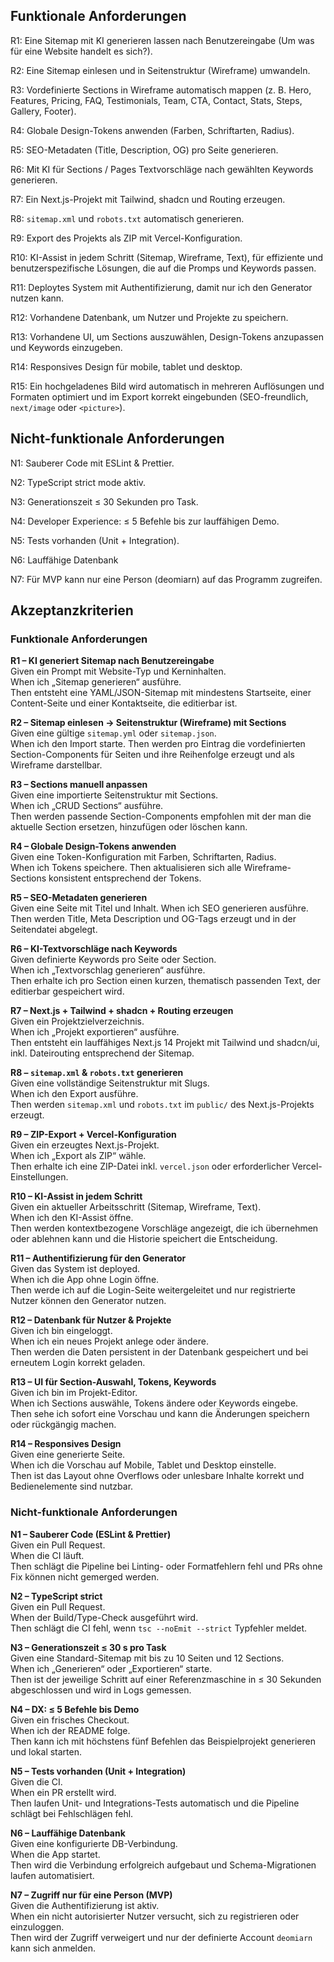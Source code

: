 [//]: # '03 – Requirements'
[//]: # 'Zweck: Definiert, was das System können muss – fachlich und qualitativ.'
[//]: # 'Inhalt: Funktionale Anforderungen, nicht-funktionale Anforderungen, Akzeptanzkriterien.'
[//]: # 'Done: Jedes Requirement ist testbar oder durch ein Akzeptanzkriterium messbar.'

## Funktionale Anforderungen

R1: Eine Sitemap mit KI generieren lassen nach Benutzereingabe (Um was für eine Website handelt es sich?).

R2: Eine Sitemap einlesen und in Seitenstruktur (Wireframe) umwandeln.

R3: Vordefinierte Sections in Wireframe automatisch mappen (z. B. Hero, Features, Pricing, FAQ, Testimonials, Team, CTA,
Contact, Stats, Steps, Gallery, Footer).

R4: Globale Design-Tokens anwenden (Farben, Schriftarten, Radius).

R5: SEO-Metadaten (Title, Description, OG) pro Seite generieren.

R6: Mit KI für Sections / Pages Textvorschläge nach gewählten Keywords generieren.

R7: Ein Next.js-Projekt mit Tailwind, shadcn und Routing erzeugen.

R8: `sitemap.xml` und `robots.txt` automatisch generieren.

R9: Export des Projekts als ZIP mit Vercel-Konfiguration.

R10: KI-Assist in jedem Schritt (Sitemap, Wireframe, Text), für effiziente und benutzerspezifische Lösungen, die auf die
Promps und Keywords passen.

R11: Deploytes System mit Authentifizierung, damit nur ich den Generator nutzen kann.

R12: Vorhandene Datenbank, um Nutzer und Projekte zu speichern.

R13: Vorhandene UI, um Sections auszuwählen, Design-Tokens anzupassen und Keywords einzugeben.

R14: Responsives Design für mobile, tablet und desktop.

R15: Ein hochgeladenes Bild wird automatisch in mehreren Auflösungen und Formaten optimiert und im Export korrekt
eingebunden (SEO-freundlich, `next/image` oder `<picture>`).

## Nicht-funktionale Anforderungen

N1: Sauberer Code mit ESLint & Prettier.

N2: TypeScript strict mode aktiv.

N3: Generationszeit ≤ 30 Sekunden pro Task.

N4: Developer Experience: ≤ 5 Befehle bis zur lauffähigen Demo.

N5: Tests vorhanden (Unit + Integration).

N6: Lauffähige Datenbank

N7: Für MVP kann nur eine Person (deomiarn) auf das Programm zugreifen.

## Akzeptanzkriterien

### Funktionale Anforderungen

**R1 – KI generiert Sitemap nach Benutzereingabe**  
Given ein Prompt mit Website-Typ und Kerninhalten.  
When ich „Sitemap generieren“ ausführe.  
Then entsteht eine YAML/JSON-Sitemap mit mindestens Startseite, einer Content-Seite und einer Kontaktseite, die
editierbar ist.

**R2 – Sitemap einlesen → Seitenstruktur (Wireframe) mit Sections**  
Given eine gültige `sitemap.yml` oder `sitemap.json`.  
When ich den Import starte.
Then werden pro Eintrag die vordefinierten Section-Components für Seiten und ihre Reihenfolge erzeugt und als Wireframe
darstellbar.

**R3 – Sections manuell anpassen**  
Given eine importierte Seitenstruktur mit Sections.  
When ich „CRUD Sections“ ausführe.  
Then werden passende Section-Components empfohlen mit der man die aktuelle Section ersetzen, hinzufügen oder löschen
kann.

**R4 – Globale Design-Tokens anwenden**  
Given eine Token-Konfiguration mit Farben, Schriftarten, Radius.  
When ich Tokens speichere.
Then aktualisieren sich alle Wireframe-Sections konsistent entsprechend der Tokens.

**R5 – SEO-Metadaten generieren**  
Given eine Seite mit Titel und Inhalt.
When ich SEO generieren ausführe.  
Then werden Title, Meta Description und OG-Tags erzeugt und in der Seitendatei abgelegt.

**R6 – KI-Textvorschläge nach Keywords**  
Given definierte Keywords pro Seite oder Section.  
When ich „Textvorschlag generieren“ ausführe.  
Then erhalte ich pro Section einen kurzen, thematisch passenden Text, der editierbar gespeichert wird.

**R7 – Next.js + Tailwind + shadcn + Routing erzeugen**  
Given ein Projektzielverzeichnis.  
When ich „Projekt exportieren“ ausführe.  
Then entsteht ein lauffähiges Next.js 14 Projekt mit Tailwind und shadcn/ui, inkl. Dateirouting entsprechend der
Sitemap.

**R8 – `sitemap.xml` & `robots.txt` generieren**  
Given eine vollständige Seitenstruktur mit Slugs.  
When ich den Export ausführe.  
Then werden `sitemap.xml` und `robots.txt` im `public/` des Next.js-Projekts erzeugt.

**R9 – ZIP-Export + Vercel-Konfiguration**  
Given ein erzeugtes Next.js-Projekt.  
When ich „Export als ZIP“ wähle.  
Then erhalte ich eine ZIP-Datei inkl. `vercel.json` oder erforderlicher Vercel-Einstellungen.

**R10 – KI-Assist in jedem Schritt**  
Given ein aktueller Arbeitsschritt (Sitemap, Wireframe, Text).  
When ich den KI-Assist öffne.  
Then werden kontextbezogene Vorschläge angezeigt, die ich übernehmen oder ablehnen kann und die Historie speichert die
Entscheidung.

**R11 – Authentifizierung für den Generator**  
Given das System ist deployed.  
When ich die App ohne Login öffne.  
Then werde ich auf die Login-Seite weitergeleitet und nur registrierte Nutzer können den Generator nutzen.

**R12 – Datenbank für Nutzer & Projekte**  
Given ich bin eingeloggt.  
When ich ein neues Projekt anlege oder ändere.  
Then werden die Daten persistent in der Datenbank gespeichert und bei erneutem Login korrekt geladen.

**R13 – UI für Section-Auswahl, Tokens, Keywords**  
Given ich bin im Projekt-Editor.  
When ich Sections auswähle, Tokens ändere oder Keywords eingebe.  
Then sehe ich sofort eine Vorschau und kann die Änderungen speichern oder rückgängig machen.

**R14 – Responsives Design**  
Given eine generierte Seite.  
When ich die Vorschau auf Mobile, Tablet und Desktop einstelle.  
Then ist das Layout ohne Overflows oder unlesbare Inhalte korrekt und Bedienelemente sind nutzbar.

### Nicht-funktionale Anforderungen

**N1 – Sauberer Code (ESLint & Prettier)**  
Given ein Pull Request.  
When die CI läuft.  
Then schlägt die Pipeline bei Linting- oder Formatfehlern fehl und PRs ohne Fix können nicht gemerged werden.

**N2 – TypeScript strict**  
Given ein Pull Request.  
When der Build/Type-Check ausgeführt wird.  
Then schlägt die CI fehl, wenn `tsc --noEmit --strict` Typfehler meldet.

**N3 – Generationszeit ≤ 30 s pro Task**  
Given eine Standard-Sitemap mit bis zu 10 Seiten und 12 Sections.  
When ich „Generieren“ oder „Exportieren“ starte.  
Then ist der jeweilige Schritt auf einer Referenzmaschine in ≤ 30 Sekunden abgeschlossen und wird in Logs gemessen.

**N4 – DX: ≤ 5 Befehle bis Demo**  
Given ein frisches Checkout.  
When ich der README folge.  
Then kann ich mit höchstens fünf Befehlen das Beispielprojekt generieren und lokal starten.

**N5 – Tests vorhanden (Unit + Integration)**  
Given die CI.  
When ein PR erstellt wird.  
Then laufen Unit- und Integrations-Tests automatisch und die Pipeline schlägt bei Fehlschlägen fehl.

**N6 – Lauffähige Datenbank**  
Given eine konfigurierte DB-Verbindung.  
When die App startet.  
Then wird die Verbindung erfolgreich aufgebaut und Schema-Migrationen laufen automatisiert.

**N7 – Zugriff nur für eine Person (MVP)**  
Given die Authentifizierung ist aktiv.  
When ein nicht autorisierter Nutzer versucht, sich zu registrieren oder einzuloggen.  
Then wird der Zugriff verweigert und nur der definierte Account `deomiarn` kann sich anmelden.
